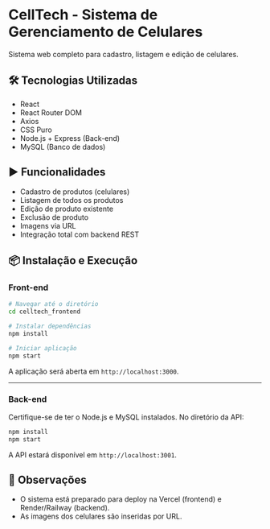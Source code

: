 
# CellTech - Sistema de Gerenciamento de Celulares

Sistema web completo para cadastro, listagem e edição de celulares.

## 🛠 Tecnologias Utilizadas

- React
- React Router DOM
- Axios
- CSS Puro
- Node.js + Express (Back-end)
- MySQL (Banco de dados)

## ▶️ Funcionalidades

- Cadastro de produtos (celulares)
- Listagem de todos os produtos
- Edição de produto existente
- Exclusão de produto
- Imagens via URL
- Integração total com backend REST

## 📦 Instalação e Execução

### Front-end

```bash
# Navegar até o diretório
cd celltech_frontend

# Instalar dependências
npm install

# Iniciar aplicação
npm start
```

A aplicação será aberta em `http://localhost:3000`.

---

### Back-end

Certifique-se de ter o Node.js e MySQL instalados. No diretório da API:

```bash
npm install
npm start
```

A API estará disponível em `http://localhost:3001`.

## 📌 Observações

- O sistema está preparado para deploy na Vercel (frontend) e Render/Railway (backend).
- As imagens dos celulares são inseridas por URL.

